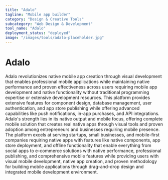 ```yaml
---
title: "Adalo"
tagline: "Mobile app builder"
category: "Design & Creative Tools"
subcategory: "Web Design & Development"
tool_name: "Adalo"
deployment_status: "deployed"
image: "/images/tools/adalo-placeholder.jpg"
---
```


# Adalo

Adalo revolutionizes native mobile app creation through visual development that enables professional mobile applications while maintaining native performance and proven effectiveness across users requiring mobile app development and native functionality without traditional programming expertise or extensive development resources. This platform provides extensive features for component design, database management, user authentication, and app store publishing while offering advanced capabilities like push notifications, in-app purchases, and API integrations. Adalo's strength lies in its native output and mobile focus, offering complete mobile solution that creates real native apps through visual tools and proven adoption among entrepreneurs and businesses requiring mobile presence. The platform excels at serving startups, small businesses, and mobile-first companies requiring native apps with features like native components, app store deployment, and offline functionality that enable everything from social apps to e-commerce solutions with native performance, professional publishing, and comprehensive mobile features while providing users with visual mobile development, native app creation, and proven methodology for building mobile applications through drag-and-drop design and integrated mobile development environment.